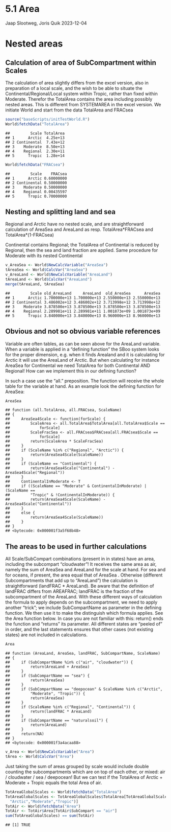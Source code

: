 5.1 Area
================
Jaap Slootweg, Joris Quik
2023-12-04

# Nested areas

## Calculation of area of SubCompartment within Scales

The calculation of area slightly differs from the excel version, also in
preparation of a local scale, and the wish to be able to situate the
Continental/Regional/Local system within Tropic, rather than fixed
within Moderate. Therefor the TotalArea contains the area including
possibly nested areas. This is different from SYSTEMAREA in the excel
version. We initiate World and start from the data TotalArea and FRACsea

``` r
source("baseScripts/initTestWorld.R")
World$fetchData("TotalArea")
```

    ##         Scale TotalArea
    ## 1      Arctic  4.25e+13
    ## 2 Continental  7.43e+12
    ## 3    Moderate  8.50e+13
    ## 4    Regional  2.30e+11
    ## 5      Tropic  1.28e+14

``` r
World$fetchData("FRACsea")
```

    ##         Scale    FRACsea
    ## 1      Arctic 0.60000000
    ## 2 Continental 0.50000000
    ## 3    Moderate 0.50000000
    ## 4    Regional 0.00435597
    ## 5      Tropic 0.70000000

## Nesting and splitting land and sea

Regional and Arctic have no nested scale, and are straightforward
calculation of AreaSea and AreaLand as resp. TotalArea\*FRACsea and
TotalArea\*(1-FRACsea)

Continental contains Regional; the TotalArea of Continental is reduced
by Regional, then the sea and land fraction are applied. Same procedure
for Moderate with its nested Continental

``` r
v_AreaSea <- World$NewCalcVariable("AreaSea")
tAreaSea <- World$CalcVar("AreaSea")
v_AreaLand <- World$NewCalcVariable("AreaLand")
tAreaLand <- World$CalcVar("AreaLand")
merge(tAreaLand, tAreaSea)
```

    ##         Scale old_AreaLand     AreaLand  old_AreaSea      AreaSea
    ## 1      Arctic 1.700000e+13 1.700000e+13 2.550000e+13 2.550000e+13
    ## 2 Continental 3.486002e+12 3.486002e+12 3.713998e+12 3.713998e+12
    ## 3    Moderate 3.878500e+13 3.878500e+13 3.878500e+13 3.878500e+13
    ## 4    Regional 2.289981e+11 2.289981e+11 1.001873e+09 1.001873e+09
    ## 5      Tropic 3.840000e+13 3.840000e+13 8.960000e+13 8.960000e+13

## Obvious and not so obvious variable references

Variable are often tables, as can be seen above for the AreaLand
variable. When a variable is applied in a “defining function” the SBoo
system looks for the proper dimension, e.g. when it finds Arealand and
it is calculating for Arctic it will use the AreaLand of Arctic. But
when calculating for instance AreaSea for Continental we need TotalArea
for both Continental AND Regional! How can we implement this in our
defining function?

In such a case use the “all.” preposition. The function will receive the
whole table for the variable at hand. As an example look the defining
function for AreaSea:

``` r
AreaSea
```

    ## function (all.TotalArea, all.FRACsea, ScaleName) 
    ## {
    ##     AreaSea4Scale <- function(forScale) {
    ##         ScaleArea <- all.TotalArea$TotalArea[all.TotalArea$Scale == 
    ##             forScale]
    ##         ScaleFracSea <- all.FRACsea$FRACsea[all.FRACsea$Scale == 
    ##             forScale]
    ##         return(ScaleArea * ScaleFracSea)
    ##     }
    ##     if (ScaleName %in% c("Regional", "Arctic")) {
    ##         return(AreaSea4Scale(ScaleName))
    ##     }
    ##     if (ScaleName == "Continental") {
    ##         return(AreaSea4Scale("Continental") - AreaSea4Scale("Regional"))
    ##     }
    ##     ContinentalInModerate <- T
    ##     if ((ScaleName == "Moderate" & ContinentalInModerate) | (ScaleName == 
    ##         "Tropic" & !ContinentalInModerate)) {
    ##         return(AreaSea4Scale(ScaleName) - AreaSea4Scale("Continental"))
    ##     }
    ##     else {
    ##         return(AreaSea4Scale(ScaleName))
    ##     }
    ## }
    ## <bytecode: 0x000001f3a5f68b48>

## The areas to be used in further calculations

All Scale/SubCompart combinations (present in in states) have an area,
including the subcompart “cloudwater”! It receives the same area as air,
namely the sum of AreaSea and AreaLand for the scale at hand. For sea
and for oceans, if present, the area equal that of AreaSea . Otherwise
(different Subcompartments that add up to “AreaLand”) the calculation is
straightforward (landFRAC \* AreaLand). Be aware that the definition of
landFRAC differs from AREAFRAC; landFRAC is the fraction of the
subcompartment of the AreaLand. With these different ways of calculation
the formula to apply depends on the subcompartment, we need to apply
another “trick”; we include SubCompartName as parameter in the defining
function. We then use it to make the distinguish which formula applies.
See the Area function below. In case you are not familiar with this:
return() ends the function and “returns” its parameter. All different
states are “peeled of” in order, and the last statements ensures that
other cases (not existing states) are not included in calculations.

``` r
Area
```

    ## function (AreaLand, AreaSea, landFRAC, SubCompartName, ScaleName) 
    ## {
    ##     if (SubCompartName %in% c("air", "cloudwater")) {
    ##         return(AreaLand + AreaSea)
    ##     }
    ##     if (SubCompartName == "sea") {
    ##         return(AreaSea)
    ##     }
    ##     if (SubCompartName == "deepocean" & ScaleName %in% c("Arctic", 
    ##         "Moderate", "Tropic")) {
    ##         return(AreaSea)
    ##     }
    ##     if (ScaleName %in% c("Regional", "Continental")) {
    ##         return(landFRAC * AreaLand)
    ##     }
    ##     if (SubCompartName == "naturalsoil") {
    ##         return(AreaLand)
    ##     }
    ##     return(NA)
    ## }
    ## <bytecode: 0x000001f3a4acaa88>

``` r
v_Area <- World$NewCalcVariable("Area")
tArea <- World$CalcVar("Area")
```

Just taking the sum of areas grouped by scale would include double
counting the subcompartments which are on top of each other, or mixed:
air / cloudwater / sea / deepocean! But we can test if the TotalArea of
Arctic + Moderate + Tropic equals the total Area of air.

``` r
TotAreaGlobalScales <- World$fetchData("TotalArea")
TotAreaGlobalScales <- TotAreaGlobalScales$TotalArea[TotAreaGlobalScales$Scale %in% c(
  "Arctic","Moderate","Tropic")]
TotAir <- World$fetchData("Area")
TotAir <- TotAir$Area[TotAir$SubCompart == "air"]
sum(TotAreaGlobalScales) == sum(TotAir)
```

    ## [1] TRUE
